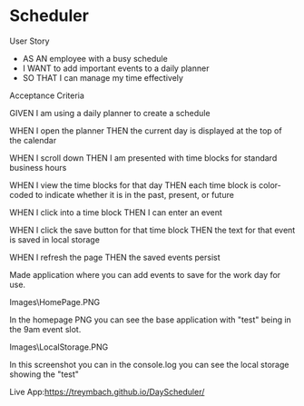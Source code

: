 # Scheduler
User Story

- AS AN employee with a busy schedule
- I WANT to add important events to a daily planner
- SO THAT I can manage my time effectively

Acceptance Criteria

GIVEN I am using a daily planner to create a schedule

WHEN I open the planner 
THEN the current day is displayed at the top of the calendar

WHEN I scroll down 
THEN I am presented with time blocks for standard business hours

WHEN I view the time blocks for that day 
THEN each time block is color-coded to indicate whether it is in the past, present, or future

WHEN I click into a time block 
THEN I can enter an event

WHEN I click the save button for that time block 
THEN the text for that event is saved in local storage

WHEN I refresh the page 
THEN the saved events persist

Made application where you can add events to save for the work day for use.

Images\HomePage.PNG

In the homepage PNG you can see the base application with "test" being in the 9am event slot.

Images\LocalStorage.PNG

In this screenshot you can in the console.log you can see the local storage showing the "test"

Live App:https://treymbach.github.io/DayScheduler/

 
